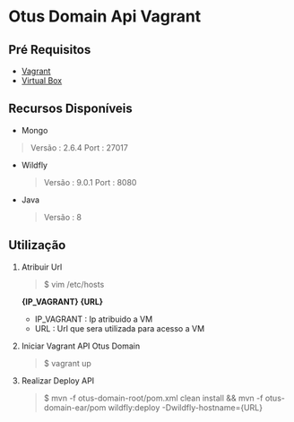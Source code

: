 # Otus Domain Api Vagrant

## Pré Requisitos
* [Vagrant](https://www.vagrantup.com/)
* [Virtual Box](https://www.virtualbox.org/)

## Recursos Disponíveis

* Mongo 
> Versão : 2.6.4
> Port : 27017
  
* Wildfly
  > Versão : 9.0.1
  > Port : 8080
  
* Java
  > Versão : 8

## Utilização

1. Atribuir Url
      > $ vim /etc/hosts

      **{IP_VAGRANT} {URL}**

      * IP_VAGRANT : Ip atribuido a VM
      * URL : Url que sera utilizada para acesso a VM


2. Iniciar Vagrant API Otus Domain
      > $ vagrant up

3. Realizar Deploy API
      > $ mvn -f otus-domain-root/pom.xml clean install && mvn -f otus-domain-ear/pom wildfly:deploy -Dwildfly-hostname={URL}





